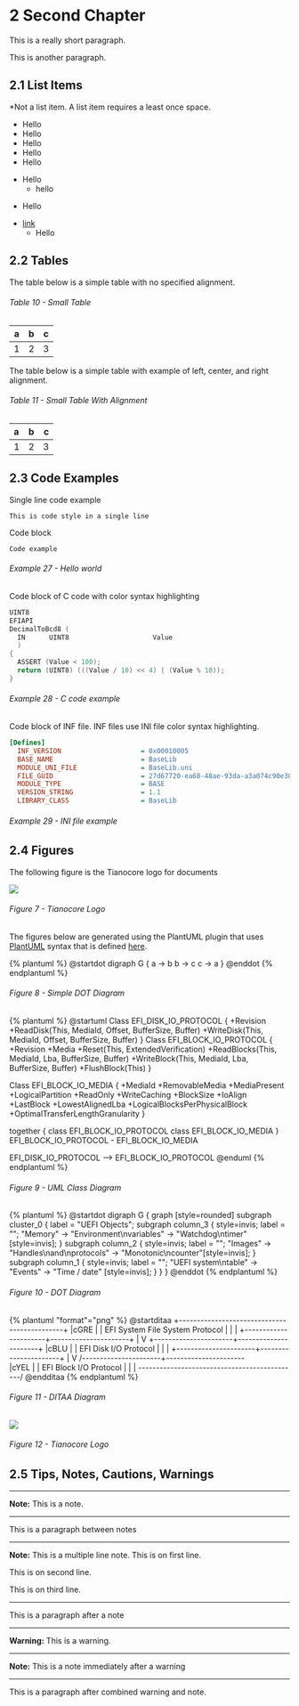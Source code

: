 <!--- @file
  Second Chapter of EDK II Template Specification

  Copyright (c) 2017, Intel Corporation. All rights reserved.<BR>

  Redistribution and use in source (original document form) and 'compiled'
  forms (converted to PDF, epub, HTML and other formats) with or without
  modification, are permitted provided that the following conditions are met:

  1) Redistributions of source code (original document form) must retain the
     above copyright notice, this list of conditions and the following
     disclaimer as the first lines of this file unmodified.

  2) Redistributions in compiled form (transformed to other DTDs, converted to
     PDF, epub, HTML and other formats) must reproduce the above copyright
     notice, this list of conditions and the following disclaimer in the
     documentation and/or other materials provided with the distribution.

  THIS DOCUMENTATION IS PROVIDED BY TIANOCORE PROJECT "AS IS" AND ANY EXPRESS OR
  IMPLIED WARRANTIES, INCLUDING, BUT NOT LIMITED TO, THE IMPLIED WARRANTIES OF
  MERCHANTABILITY AND FITNESS FOR A PARTICULAR PURPOSE ARE DISCLAIMED. IN NO
  EVENT SHALL TIANOCORE PROJECT  BE LIABLE FOR ANY DIRECT, INDIRECT, INCIDENTAL,
  SPECIAL, EXEMPLARY, OR CONSEQUENTIAL DAMAGES (INCLUDING, BUT NOT LIMITED TO,
  PROCUREMENT OF SUBSTITUTE GOODS OR SERVICES; LOSS OF USE, DATA, OR PROFITS;
  OR BUSINESS INTERRUPTION) HOWEVER CAUSED AND ON ANY THEORY OF LIABILITY,
  WHETHER IN CONTRACT, STRICT LIABILITY, OR TORT (INCLUDING NEGLIGENCE OR
  OTHERWISE) ARISING IN ANY WAY OUT OF THE USE OF THIS DOCUMENTATION, EVEN IF
  ADVISED OF THE POSSIBILITY OF SUCH DAMAGE.

-->

# 2 Second Chapter

This is a really short paragraph.

This is another paragraph.

## 2.1 List Items

*Not a list item. A list item requires a least once space.

* Hello 
*  Hello
*   Hello
*    Hello
  * Hello
  + Hello
      + hello
  - Hello
* [link](#2-second-chapter)
    * Hello
    
## 2.2 Tables

The table below is a simple table with no specified alignment.
    
###### Table 10 - Small Table
|  a  |  b  |  c  |
| --- | --- | --- |
|  1  |  2  |  3  |

The table below is a simple table with example of left, center, and right
alignment.

###### Table 11 - Small Table With Alignment
|  a  |  b  |  c  |
|:--- |:---:| ---:|
|  1  |  2  |  3  |

## 2.3 Code Examples

Single line code example

`This is code style in a single line`

Code block
                                                                                                                                                                                                                        
```
Code example
```
###### Example 27 - Hello world

Code block of C code with color syntax highlighting

```c
UINT8
EFIAPI
DecimalToBcd8 (
  IN      UINT8                     Value
  )
{
  ASSERT (Value < 100);
  return (UINT8) (((Value / 10) << 4) | (Value % 10));
}
```
###### Example 28 - C code example

Code block of INF file. INF files use INI file color syntax highlighting.

```ini
[Defines]
  INF_VERSION                    = 0x00010005
  BASE_NAME                      = BaseLib
  MODULE_UNI_FILE                = BaseLib.uni
  FILE_GUID                      = 27d67720-ea68-48ae-93da-a3a074c90e30
  MODULE_TYPE                    = BASE
  VERSION_STRING                 = 1.1
  LIBRARY_CLASS                  = BaseLib 
```
###### Example 29 - INI file example

## 2.4 Figures

The following figure is the Tianocore logo for documents

![](media/TianocoreTitlePageLogo.jpg)
###### Figure 7 - Tianocore Logo
 
The figures below are generated using the PlantUML plugin that uses [PlantUML](http://plantuml.com) syntax that is defined [here](http://plantuml.com/sitemap-language-specification).


{% plantuml %}
@startdot
digraph G {
  a -> b
  b -> c
  c -> a
}
@enddot
{% endplantuml %}

###### Figure 8 - Simple DOT Diagram

{% plantuml %}
@startuml
Class EFI_DISK_IO_PROTOCOL {
  +Revision
  +ReadDisk(This, MediaId, Offset, BufferSize, Buffer)
  +WriteDisk(This, MediaId, Offset, BufferSize, Buffer)
}
Class EFI_BLOCK_IO_PROTOCOL {
  +Revision
  +Media
  +Reset(This, ExtendedVerification)
  +ReadBlocks(This, MediaId, Lba, BufferSize, Buffer)
  +WriteBlock(This, MediaId, Lba, BufferSize, Buffer)
  +FlushBlock(This)
}

Class EFI_BLOCK_IO_MEDIA {
  +MediaId
  +RemovableMedia
  +MediaPresent
  +LogicalPartition
  +ReadOnly
  +WriteCaching
  +BlockSize
  +IoAlign
  +LastBlock
  +LowestAlignedLba
  +LogicalBlocksPerPhysicalBlock
  +OptimalTransferLengthGranularity
} 

together {
  class EFI_BLOCK_IO_PROTOCOL
  class EFI_BLOCK_IO_MEDIA
}
EFI_BLOCK_IO_PROTOCOL - EFI_BLOCK_IO_MEDIA

EFI_DISK_IO_PROTOCOL --> EFI_BLOCK_IO_PROTOCOL
@enduml
{% endplantuml %}
###### Figure 9 - UML Class Diagram

{% plantuml %}
@startdot
digraph G {
  graph [style=rounded]
  subgraph cluster_0 {
    label = "UEFI Objects";
    subgraph column_3 {
      style=invis;
      label = "";
      "Memory" -> "Environment\nvariables" -> "Watchdog\ntimer"[style=invis];
    }
    subgraph column_2 {
      style=invis;
      label = "";
      "Images" -> "Handles\nand\nprotocols" -> "Monotonic\ncounter"[style=invis];
    }
    subgraph column_1 {
      style=invis;
      label = "";
     "UEFI system\ntable" -> "Events" -> "Time / date" [style=invis];
    }
  }
}
@enddot
{% endplantuml %}
###### Figure 10 - DOT Diagram

{% plantuml "format"="png" %}
@startditaa
+---------------------------------------------+
|cGRE                                         |
|      EFI System File System Protocol        |
|                                             |
+----------------------+----------------------+
                       |
                       V
+----------------------+----------------------+
|cBLU                                         |
|           EFI Disk I/O Protocol             |
|                                             |
+----------------------+----------------------+
                       |
                       V
/----------------------+----------------------\
|cYEL                                         |
|           EFI Block I/O Protocol            |
|                                             |
\---------------------------------------------/
@endditaa
{% endplantuml %}
###### Figure 11 - DITAA Diagram

![](media/TianocoreTitlePageLogo.jpg)
###### Figure 12 - Tianocore Logo

## 2.5 Tips, Notes, Cautions, Warnings
  
*********
**Note:** This is a note.
*********

This is a paragraph between notes

*********
**Note:** This is a multiple line note. This is on first line.

This is on second line.

This is on third line.
*********

This is a paragraph after a note

**********
**Warning:** This is a warning.
**********
**Note:** This is a note immediately after a warning
**********

This is a paragraph after combined warning and note.




